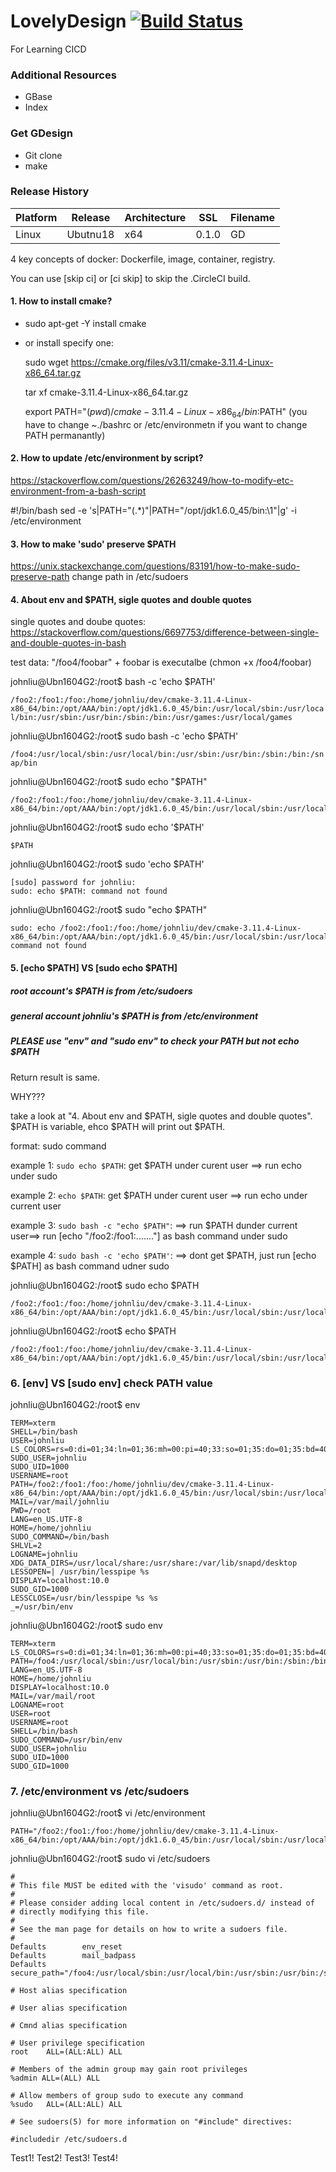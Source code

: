# LovelyDesign  [![Build Status](https://travis-ci.com/ColorfulTime/GeekDesign.svg?branch=master)](https://travis-ci.com/ColorfulTime/GeekDesign#)
For Learning CICD

### Additional Resources
- GBase
- Index

### Get GDesign
- Git clone
- make

### Release History

Platform | Release | Architecture | SSL   | Filename
-------- |-------- |------------  | ---   | --------
Linux    | Ubutnu18| x64          | 0.1.0 | GD


4 key concepts of docker:
Dockerfile, image, container, registry.


You can use [skip ci] or [ci skip] to skip the .CircleCI build.

#### 1. How to install cmake?
- sudo apt-get -Y install cmake
- or install specify one:
  
  sudo wget https://cmake.org/files/v3.11/cmake-3.11.4-Linux-x86_64.tar.gz
  
  tar xf cmake-3.11.4-Linux-x86_64.tar.gz
  
  export PATH="$(pwd)/cmake-3.11.4-Linux-x86_64/bin:$PATH" (you have to change ~./bashrc or /etc/environmetn if you want to change PATH permanantly)

#### 2. How to update /etc/environment by script?
https://stackoverflow.com/questions/26263249/how-to-modify-etc-environment-from-a-bash-script 

#!/bin/bash
sed -e 's|PATH="\(.*\)"|PATH="/opt/jdk1.6.0_45/bin:\1"|g' -i /etc/environment


#### 3. How to make 'sudo' preserve $PATH
https://unix.stackexchange.com/questions/83191/how-to-make-sudo-preserve-path
change path in /etc/sudoers


#### 4. About env and $PATH, sigle quotes and double quotes

single quotes and doube quotes: https://stackoverflow.com/questions/6697753/difference-between-single-and-double-quotes-in-bash

test data: "/foo4/foobar" + foobar is executalbe (chmon +x /foo4/foobar)

johnliu@Ubn1604G2:/root$ bash -c 'echo $PATH'

```/foo2:/foo1:/foo:/home/johnliu/dev/cmake-3.11.4-Linux-x86_64/bin:/opt/AAA/bin:/opt/jdk1.6.0_45/bin:/usr/local/sbin:/usr/local/bin:/usr/sbin:/usr/bin:/sbin:/bin:/usr/games:/usr/local/games```

johnliu@Ubn1604G2:/root$ sudo bash -c 'echo $PATH'

```/foo4:/usr/local/sbin:/usr/local/bin:/usr/sbin:/usr/bin:/sbin:/bin:/snap/bin```

johnliu@Ubn1604G2:/root$ sudo echo "$PATH"
```
/foo2:/foo1:/foo:/home/johnliu/dev/cmake-3.11.4-Linux-x86_64/bin:/opt/AAA/bin:/opt/jdk1.6.0_45/bin:/usr/local/sbin:/usr/local/bin:/usr/sbin:/usr/bin:/sbin:/bin:/usr/games:/usr/local/games
```
johnliu@Ubn1604G2:/root$ sudo echo '$PATH'
```
$PATH
```

johnliu@Ubn1604G2:/root$ sudo 'echo $PATH'
```
[sudo] password for johnliu:
sudo: echo $PATH: command not found
```
johnliu@Ubn1604G2:/root$ sudo "echo $PATH"
```
sudo: echo /foo2:/foo1:/foo:/home/johnliu/dev/cmake-3.11.4-Linux-x86_64/bin:/opt/AAA/bin:/opt/jdk1.6.0_45/bin:/usr/local/sbin:/usr/local/bin:/usr/sbin:/usr/bin:/sbin:/bin:/usr/games:/usr/local/games: command not found
```

#### 5. [echo $PATH] VS [sudo echo $PATH]
##### root account's $PATH is from /etc/sudoers
##### general account johnliu's $PATH is from /etc/environment
#####  PLEASE use "env" and "sudo env" to check your PATH but not echo $PATH

Return result is same.

WHY??? 

take a look at "4.  About env and $PATH, sigle quotes and double quotes".  $PATH is variable, ehco $PATH will print out $PATH. 

format: sudo command

example 1: `sudo echo $PATH`: get $PATH under curent user ==> run echo under sudo

example 2: `echo $PATH`: get $PATH under curent user ==> run echo under current user

example 3: `sudo bash -c "echo $PATH"`: ==> run $PATH  dunder current user==> run  [echo "/foo2:/foo1:......."] as bash command under sudo

example 4: `sudo bash -c 'echo $PATH'`: ==> dont get $PATH, just run [echo $PATH] as bash command udner sudo

johnliu@Ubn1604G2:/root$ sudo echo $PATH
```
/foo2:/foo1:/foo:/home/johnliu/dev/cmake-3.11.4-Linux-x86_64/bin:/opt/AAA/bin:/opt/jdk1.6.0_45/bin:/usr/local/sbin:/usr/local/bin:/usr/sbin:/usr/bin:/sbin:/bin:/usr/games:/usr/local/games
```
johnliu@Ubn1604G2:/root$ echo $PATH
```
/foo2:/foo1:/foo:/home/johnliu/dev/cmake-3.11.4-Linux-x86_64/bin:/opt/AAA/bin:/opt/jdk1.6.0_45/bin:/usr/local/sbin:/usr/local/bin:/usr/sbin:/usr/bin:/sbin:/bin:/usr/games:/usr/local/games
```


### 6. [env] VS [sudo env] check PATH value
johnliu@Ubn1604G2:/root$ env
```
TERM=xterm
SHELL=/bin/bash
USER=johnliu
LS_COLORS=rs=0:di=01;34:ln=01;36:mh=00:pi=40;33:so=01;35:do=01;35:bd=40;33;01:cd=40;33;01:or=40;31;01:mi=00:su=37;41:sg=30;43:ca=30;41:tw=30;42:ow=34;42:st=37;44:ex=01;32:*.tar=01;31:*.tgz=01;31:*.arc=01;31:*.arj=01;31:*.taz=01;31:*.lha=01;31:*.lz4=01;31:*.lzh=01;31:*.lzma=01;31:*.tlz=01;31:*.txz=01;31:*.tzo=01;31:*.t7z=01;31:*.zip=01;31:*.z=01;31:*.Z=01;31:*.dz=01;31:*.gz=01;31:*.lrz=01;31:*.lz=01;31:*.lzo=01;31:*.xz=01;31:*.bz2=01;31:*.bz=01;31:*.tbz=01;31:*.tbz2=01;31:*.tz=01;31:*.deb=01;31:*.rpm=01;31:*.jar=01;31:*.war=01;31:*.ear=01;31:*.sar=01;31:*.rar=01;31:*.alz=01;31:*.ace=01;31:*.zoo=01;31:*.cpio=01;31:*.7z=01;31:*.rz=01;31:*.cab=01;31:*.jpg=01;35:*.jpeg=01;35:*.gif=01;35:*.bmp=01;35:*.pbm=01;35:*.pgm=01;35:*.ppm=01;35:*.tga=01;35:*.xbm=01;35:*.xpm=01;35:*.tif=01;35:*.tiff=01;35:*.png=01;35:*.svg=01;35:*.svgz=01;35:*.mng=01;35:*.pcx=01;35:*.mov=01;35:*.mpg=01;35:*.mpeg=01;35:*.m2v=01;35:*.mkv=01;35:*.webm=01;35:*.ogm=01;35:*.mp4=01;35:*.m4v=01;35:*.mp4v=01;35:*.vob=01;35:*.qt=01;35:*.nuv=01;35:*.wmv=01;35:*.asf=01;35:*.rm=01;35:*.rmvb=01;35:*.flc=01;35:*.avi=01;35:*.fli=01;35:*.flv=01;35:*.gl=01;35:*.dl=01;35:*.xcf=01;35:*.xwd=01;35:*.yuv=01;35:*.cgm=01;35:*.emf=01;35:*.ogv=01;35:*.ogx=01;35:*.aac=00;36:*.au=00;36:*.flac=00;36:*.m4a=00;36:*.mid=00;36:*.midi=00;36:*.mka=00;36:*.mp3=00;36:*.mpc=00;36:*.ogg=00;36:*.ra=00;36:*.wav=00;36:*.oga=00;36:*.opus=00;36:*.spx=00;36:*.xspf=00;36:
SUDO_USER=johnliu
SUDO_UID=1000
USERNAME=root
PATH=/foo2:/foo1:/foo:/home/johnliu/dev/cmake-3.11.4-Linux-x86_64/bin:/opt/AAA/bin:/opt/jdk1.6.0_45/bin:/usr/local/sbin:/usr/local/bin:/usr/sbin:/usr/bin:/sbin:/bin:/usr/games:/usr/local/games
MAIL=/var/mail/johnliu
PWD=/root
LANG=en_US.UTF-8
HOME=/home/johnliu
SUDO_COMMAND=/bin/bash
SHLVL=2
LOGNAME=johnliu
XDG_DATA_DIRS=/usr/local/share:/usr/share:/var/lib/snapd/desktop
LESSOPEN=| /usr/bin/lesspipe %s
DISPLAY=localhost:10.0
SUDO_GID=1000
LESSCLOSE=/usr/bin/lesspipe %s %s
_=/usr/bin/env
```
johnliu@Ubn1604G2:/root$ sudo env

```
TERM=xterm
LS_COLORS=rs=0:di=01;34:ln=01;36:mh=00:pi=40;33:so=01;35:do=01;35:bd=40;33;01:cd=40;33;01:or=40;31;01:mi=00:su=37;41:sg=30;43:ca=30;41:tw=30;42:ow=34;42:st=37;44:ex=01;32:*.tar=01;31:*.tgz=01;31:*.arc=01;31:*.arj=01;31:*.taz=01;31:*.lha=01;31:*.lz4=01;31:*.lzh=01;31:*.lzma=01;31:*.tlz=01;31:*.txz=01;31:*.tzo=01;31:*.t7z=01;31:*.zip=01;31:*.z=01;31:*.Z=01;31:*.dz=01;31:*.gz=01;31:*.lrz=01;31:*.lz=01;31:*.lzo=01;31:*.xz=01;31:*.bz2=01;31:*.bz=01;31:*.tbz=01;31:*.tbz2=01;31:*.tz=01;31:*.deb=01;31:*.rpm=01;31:*.jar=01;31:*.war=01;31:*.ear=01;31:*.sar=01;31:*.rar=01;31:*.alz=01;31:*.ace=01;31:*.zoo=01;31:*.cpio=01;31:*.7z=01;31:*.rz=01;31:*.cab=01;31:*.jpg=01;35:*.jpeg=01;35:*.gif=01;35:*.bmp=01;35:*.pbm=01;35:*.pgm=01;35:*.ppm=01;35:*.tga=01;35:*.xbm=01;35:*.xpm=01;35:*.tif=01;35:*.tiff=01;35:*.png=01;35:*.svg=01;35:*.svgz=01;35:*.mng=01;35:*.pcx=01;35:*.mov=01;35:*.mpg=01;35:*.mpeg=01;35:*.m2v=01;35:*.mkv=01;35:*.webm=01;35:*.ogm=01;35:*.mp4=01;35:*.m4v=01;35:*.mp4v=01;35:*.vob=01;35:*.qt=01;35:*.nuv=01;35:*.wmv=01;35:*.asf=01;35:*.rm=01;35:*.rmvb=01;35:*.flc=01;35:*.avi=01;35:*.fli=01;35:*.flv=01;35:*.gl=01;35:*.dl=01;35:*.xcf=01;35:*.xwd=01;35:*.yuv=01;35:*.cgm=01;35:*.emf=01;35:*.ogv=01;35:*.ogx=01;35:*.aac=00;36:*.au=00;36:*.flac=00;36:*.m4a=00;36:*.mid=00;36:*.midi=00;36:*.mka=00;36:*.mp3=00;36:*.mpc=00;36:*.ogg=00;36:*.ra=00;36:*.wav=00;36:*.oga=00;36:*.opus=00;36:*.spx=00;36:*.xspf=00;36:
PATH=/foo4:/usr/local/sbin:/usr/local/bin:/usr/sbin:/usr/bin:/sbin:/bin:/snap/bin
LANG=en_US.UTF-8
HOME=/home/johnliu
DISPLAY=localhost:10.0
MAIL=/var/mail/root
LOGNAME=root
USER=root
USERNAME=root
SHELL=/bin/bash
SUDO_COMMAND=/usr/bin/env
SUDO_USER=johnliu
SUDO_UID=1000
SUDO_GID=1000
```
### 7. /etc/environment vs /etc/sudoers

johnliu@Ubn1604G2:/root$ vi /etc/environment

```
PATH="/foo2:/foo1:/foo:/home/johnliu/dev/cmake-3.11.4-Linux-x86_64/bin:/opt/AAA/bin:/opt/jdk1.6.0_45/bin:/usr/local/sbin:/usr/local/bin:/usr/sbin:/usr/bin:/sbin:/bin:/usr/games:/usr/local/games"
```
johnliu@Ubn1604G2:/root$ sudo vi /etc/sudoers

```
#
# This file MUST be edited with the 'visudo' command as root.
#
# Please consider adding local content in /etc/sudoers.d/ instead of
# directly modifying this file.
#
# See the man page for details on how to write a sudoers file.
#
Defaults        env_reset
Defaults        mail_badpass
Defaults        secure_path="/foo4:/usr/local/sbin:/usr/local/bin:/usr/sbin:/usr/bin:/sbin:/bin:/snap/bin"

# Host alias specification

# User alias specification

# Cmnd alias specification

# User privilege specification
root    ALL=(ALL:ALL) ALL

# Members of the admin group may gain root privileges
%admin ALL=(ALL) ALL

# Allow members of group sudo to execute any command
%sudo   ALL=(ALL:ALL) ALL

# See sudoers(5) for more information on "#include" directives:

#includedir /etc/sudoers.d
```


Test1!
Test2!
Test3!
Test4!

